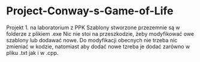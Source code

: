 # Project-Conway-s-Game-of-Life
Projekt 1. na laboratorium z PPK 
Szablony stworzone przezemnie są w folderze z plikiem .exe
Nic nie stoi na przeszkodzie, żeby modyfikować owe szablony lub dodawać nowe. Do modyfikacji obecnych nie trzeba nic zmieniać w kodzie, natomiast aby dodać nowe tzreba je dodać zarówno w pliku .txt jak i w .cpp.
